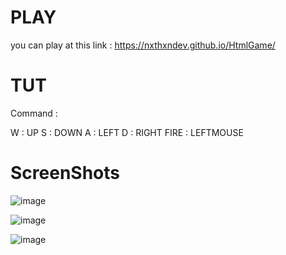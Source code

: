 # PLAY

you can play at this link : 
https://nxthxndev.github.io/HtmlGame/

# TUT

Command : 

W : UP
S : DOWN
A : LEFT
D : RIGHT
FIRE : LEFTMOUSE
# ScreenShots

![image](https://github.com/user-attachments/assets/b51f625c-d245-4533-a2c0-d86a79d17ee9)

![image](https://github.com/user-attachments/assets/c651ffc8-c021-4e1c-910b-943193ea3592)

![image](https://github.com/user-attachments/assets/22d93a5d-1ddc-4764-b98f-9d7f5a80eb18)
